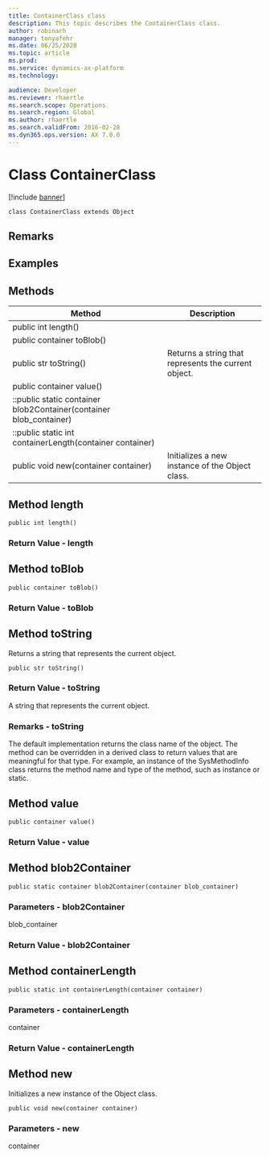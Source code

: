 ```yaml
---
title: ContainerClass class
description: This topic describes the ContainerClass class.
author: robinarh
manager: tonyafehr
ms.date: 06/25/2020
ms.topic: article
ms.prod: 
ms.service: dynamics-ax-platform
ms.technology: 

audience: Developer
ms.reviewer: rhaertle
ms.search.scope: Operations
ms.search.region: Global
ms.author: rhaertle
ms.search.validFrom: 2016-02-28
ms.dyn365.ops.version: AX 7.0.0
---
```


# Class ContainerClass

[!include [banner](../includes/banner.md)]

```xpp
class ContainerClass extends Object
```

## Remarks

## Examples

## Methods

| Method                                                              | Description                                          |
|---------------------------------------------------------------------|------------------------------------------------------|
| public int length()                                                 |                                                      |
| public container toBlob()                                           |                                                      |
| public str toString()                                               | Returns a string that represents the current object. |
| public container value()                                            |                                                      |
| ::public static container blob2Container(container blob\_container) |                                                      |
| ::public static int containerLength(container container)            |                                                      |
| public void new(container container)                                | Initializes a new instance of the Object class.      |

## Method length

```xpp
public int length()
```

### Return Value - length

## Method toBlob

```xpp
public container toBlob()
```

### Return Value - toBlob

## Method toString

Returns a string that represents the current object.

```xpp
public str toString()
```

### Return Value - toString

A string that represents the current object.

### Remarks - toString

The default implementation returns the class name of the object. The method can be overridden in a derived class to return values that are meaningful for that type. For example, an instance of the SysMethodInfo class returns the method name and type of the method, such as instance or static.

## Method value

```xpp
public container value()
```

### Return Value - value

## Method blob2Container

```xpp
public static container blob2Container(container blob_container)
```

### Parameters - blob2Container

blob\_container  

### Return Value - blob2Container

## Method containerLength

```xpp
public static int containerLength(container container)
```

### Parameters - containerLength

container  

### Return Value - containerLength

## Method new

Initializes a new instance of the Object class.

```xpp
public void new(container container)
```

### Parameters - new

container  

